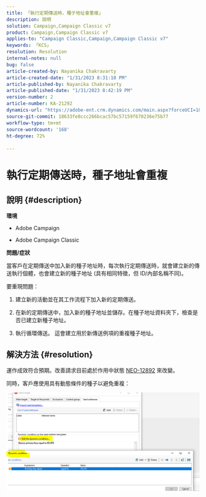 ```yaml
---
title: 「執行定期傳送時，種子地址會重複」
description: 說明
solution: Campaign,Campaign Classic v7
product: Campaign,Campaign Classic v7
applies-to: "Campaign Classic,Campaign,Campaign Classic v7"
keywords: 「KCS」
resolution: Resolution
internal-notes: null
bug: false
article-created-by: Nayanika Chakravarty
article-created-date: "1/31/2023 8:31:10 PM"
article-published-by: Nayanika Chakravarty
article-published-date: "1/31/2023 8:42:19 PM"
version-number: 2
article-number: KA-21292
dynamics-url: "https://adobe-ent.crm.dynamics.com/main.aspx?forceUCI=1&pagetype=entityrecord&etn=knowledgearticle&id=4ac7df2e-a6a1-ed11-aad1-6045bd0063aa"
source-git-commit: 18633fe8ccc266bcac57bc57159f670236e75b77
workflow-type: tm+mt
source-wordcount: '168'
ht-degree: 72%

---
```


# 執行定期傳送時，種子地址會重複

## 說明 {#description}


<b>環境</b>

- Adobe Campaign

- Adobe Campaign Classic

<b>問題/症狀</b>

當客戶在定期傳送中加入新的種子地址時，每次執行定期傳送時，就會建立新的傳送執行個體，也會建立新的種子地址 (具有相同特徵，但 ID/內部名稱不同)。

要重現問題：

1. 建立新的活動並在其工作流程下加入新的定期傳送。

2. 在新的定期傳送中，加入新的種子地址並儲存。在種子地址資料夾下，檢查是否已建立新種子地址。
3. 執行循環傳送。 這會建立用於新傳送例項的重複種子地址。



## 解決方法 {#resolution}


運作成效符合預期。改善請求目前處於作用中狀態 [NEO-12892](https://jira.corp.adobe.com/browse/NEO-12892) 來改變。

同時，客戶應使用具有動態條件的種子以避免重複：

![](assets/83cc65a7-329b-ed11-aad1-6045bd006ce9.png)
